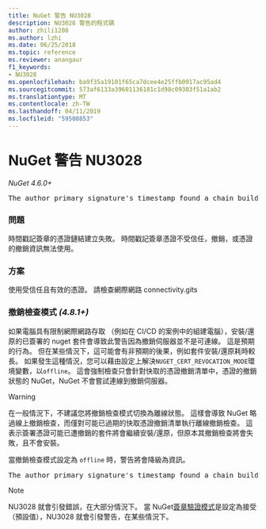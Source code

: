 ```yaml
---
title: NuGet 警告 NU3028
description: NU3028 警告的程式碼
author: zhili1208
ms.author: lzhi
ms.date: 06/25/2018
ms.topic: reference
ms.reviewer: anangaur
f1_keywords:
- NU3028
ms.openlocfilehash: ba9f35a19101f65ca7dcee4e25ffb0917ac95ad4
ms.sourcegitcommit: 573af6133a39601136181c1d98c09303f51a1ab2
ms.translationtype: MT
ms.contentlocale: zh-TW
ms.lasthandoff: 04/11/2019
ms.locfileid: "59508853"
---
```

# <a name="nuget-warning-nu3028"></a>NuGet 警告 NU3028

*NuGet 4.6.0+*

<pre>The author primary signature's timestamp found a chain building issue: The revocation function was unable to check revocation because the revocation server could not be reached. For more information, visit https://aka.ms/certificateRevocationMode</pre>

### <a name="issue"></a>問題
時間戳記簽章的憑證鏈結建立失敗。 時間戳記簽章憑證不受信任，撤銷，或憑證的撤銷資訊無法使用。

### <a name="solution"></a>方案
使用受信任且有效的憑證。 請檢查網際網路 connectivity.gits

### <a name="revocation-check-mode-481"></a>撤銷檢查模式 *(4.8.1+)*
如果電腦具有限制網際網路存取 （例如在 CI/CD 的案例中的組建電腦），安裝/還原的已簽署的 nuget 套件會導致此警告因為撤銷伺服器並不是可連線。 這是預期的行為。
但在某些情況下，這可能會有非預期的後果，例如套件安裝/還原耗時較長。 如果發生這種情況，您可以藉由設定上解決`NUGET_CERT_REVOCATION_MODE`環境變數，以`offline`。 這會強制檢查只會針對快取的憑證撤銷清單中，憑證的撤銷狀態的 NuGet，NuGet 不會嘗試連線到撤銷伺服器。

> [!Warning]
> 在一般情況下，不建議您將撤銷檢查模式切換為離線狀態。 這樣會導致 NuGet 略過線上撤銷檢查，而僅對可能已過期的快取憑證撤銷清單執行離線撤銷檢查。 這表示簽署憑證可能已遭撤銷的套件將會繼續安裝/還原，但原本其撤銷檢查將會失敗，且不會安裝。

當撤銷檢查模式設定為 `offline` 時，警告將會降級為資訊。

<pre>The author primary signature's timestamp found a chain building issue: The revocation function was unable to check revocation because the certificate is not available in the cached certificate revocation list and NUGET_CERT_REVOCATION_MODE environment variable has been set to offline. For more information, visit https://aka.ms/certificateRevocationMode.</pre>

> [!Note]
> NU3028 就會引發錯誤，在大部分情況下。 當 NuGet[簽章驗證模式](https://docs.microsoft.com/en-us/nuget/consume-packages/installing-signed-packages#configure-package-signature-requirements)是設定為接受 （預設值），NU3028 就會引發警告，在某些情況下。
